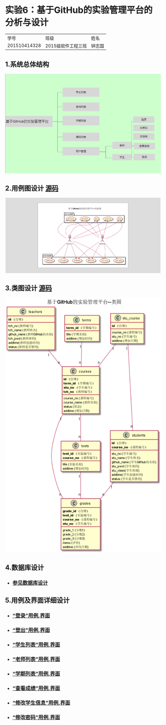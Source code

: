  # 实验6：基于GitHub的实验管理平台的分析与设计
 <table>
<tr>
<td>学号</td>
<td>班级</td>
<td>姓名</td>
</tr>
<tr>
<td>201510414328</td>
<td>2015级软件工程三班</td>
<td>钟志国</td>
</tr>
</table>

## 1.系统总体结构
![](图片/structure.png)

 
## 2.用例图设计 [源码](src/usercase.puml)
![](图片/yongLi.png)

## 3.类图设计 [源码](src/class.puml)
![](图片/class.png)

## 4.数据库设计
- ### [参见数据库设计](数据库设计/DateBaseDesigin.md)

## 5.用例及界面详细设计
- ### [“登录”用例](用户/login.md),[界面](https:///ccm1314.github.io/is_analysis/test6/界面/index.html)
- ### [“登出”用例](用户/logOut.md),[界面](https://ccm1314.github.io/is_analysis/test6/界面/logout.html)
- ### [“学生列表”用例](用户/studentList.md),[界面](https://ccm1314.github.io/is_analysis/test6/界面/studentlist.html)
- ### [“老师列表”用例](用户/teacherList.md),[界面](https://ccm1314.github.io/is_analysis/test6/界面/teacherlist.html)
- ### [“学期列表”用例](用户/termList.md),[界面](https://ccm1314.github.io/is_analysis/test6/界面/termlist.html)
- ### [“查看成绩”用例](用户/grade.md),[界面](https://ccm1314.github.io/is_analysis/test6/界面/grade.html)
- ### [“修改学生信息”用例](用户/changeUserMessage.md),[界面](https://ccm1314.github.io/is_analysis/test6/界面/upadtestudentinfo.html)
- ### [“修改密码”用例](用户/changePassword.md),[界面](https://ccm1314.github.io/is_analysis/test6/界面/updatepassword.html)
 
 
